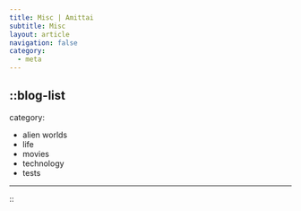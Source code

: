 ```yaml
---
title: Misc | Amittai
subtitle: Misc
layout: article
navigation: false
category:
  - meta
---
```


::blog-list
---
category:
  - alien worlds
  - life
  - movies
  - technology
  - tests
---
::
